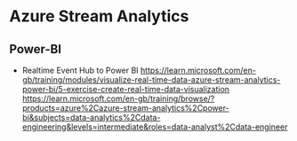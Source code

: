 # Azure Stream Analytics
## Power-BI
- Realtime Event Hub to Power BI
https://learn.microsoft.com/en-gb/training/modules/visualize-real-time-data-azure-stream-analytics-power-bi/5-exercise-create-real-time-data-visualization
https://learn.microsoft.com/en-gb/training/browse/?products=azure%2Cazure-stream-analytics%2Cpower-bi&subjects=data-analytics%2Cdata-engineering&levels=intermediate&roles=data-analyst%2Cdata-engineer
